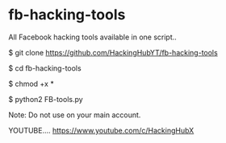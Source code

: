 # fb-hacking-tools
All Facebook hacking tools available in one script..



$ git clone https://github.com/HackingHubYT/fb-hacking-tools

$ cd fb-hacking-tools

$ chmod +x *

$ python2 FB-tools.py

Note: Do not use on your main account.



YOUTUBE.... https://www.youtube.com/c/HackingHubX
